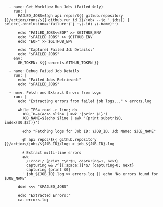       - name: Get Workflow Run Jobs (Failed Only)
        run: |
          FAILED_JOBS=$(gh api repos/${{ github.repository }}/actions/runs/${{ github.run_id }}/jobs --jq '.jobs[] | select(.conclusion=="failure") | "\(.id) \(.name)"')
          
          echo "FAILED_JOBS<<EOF" >> $GITHUB_ENV
          echo "$FAILED_JOBS" >> $GITHUB_ENV
          echo "EOF" >> $GITHUB_ENV

          echo "Captured Failed Job Details:"
          echo "$FAILED_JOBS"
        env:
          GH_TOKEN: ${{ secrets.GITHUB_TOKEN }}

      - name: Debug Failed Job Details
        run: |
          echo "Failed Jobs Retrieved:"
          echo "$FAILED_JOBS"

      - name: Fetch and Extract Errors from Logs
        run: |
          echo "Extracting errors from failed job logs..." > errors.log
          
          while IFS= read -r line; do
            JOB_ID=$(echo $line | awk '{print $1}')
            JOB_NAME=$(echo $line | awk '{print substr($0, index($0,$2))}')
            
            echo "Fetching logs for Job ID: $JOB_ID, Job Name: $JOB_NAME"
            
            gh api repos/${{ github.repository }}/actions/jobs/${JOB_ID}/logs > job_${JOB_ID}.log
            
            # Extract multi-line errors
            awk '
              /Error:/ {print "\n"$0; capturing=1; next}
              capturing && /^[[:space:]]*$/ {capturing=0; next}
              capturing {print $0}
            ' job_${JOB_ID}.log >> errors.log || echo "No errors found for $JOB_NAME"

          done <<< "$FAILED_JOBS"

          echo "Extracted Errors:"
          cat errors.log

